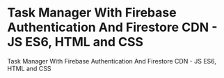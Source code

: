 ﻿# Task Manager With Firebase Authentication And Firestore CDN - JS ES6, HTML and CSS

Task Manager With Firebase Authentication And Firestore CDN - JS ES6, HTML and CSS
